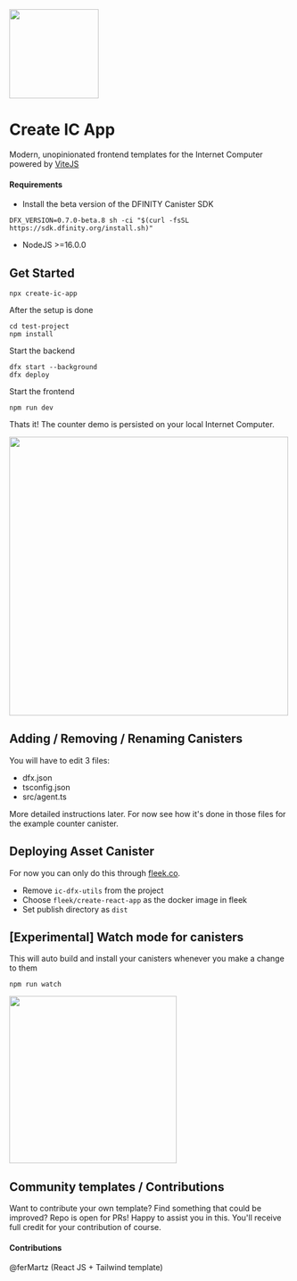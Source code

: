 <img height=160 src="https://sdk.dfinity.org/_/img/logo.svg" />

# Create IC App

Modern, unopinionated frontend templates for the Internet Computer powered by [ViteJS](https://vitejs.dev/)


#### Requirements

* Install the beta version of the DFINITY Canister SDK

```
DFX_VERSION=0.7.0-beta.8 sh -ci "$(curl -fsSL https://sdk.dfinity.org/install.sh)" 
```

* NodeJS >=16.0.0

## Get Started

```
npx create-ic-app
```

After the setup is done
```
cd test-project
npm install
```
Start the backend
```
dfx start --background
dfx deploy
```
Start the frontend
```
npm run dev
```
Thats it! The counter demo is persisted on your local Internet Computer.

<img width=500 src="https://cdn.discordapp.com/attachments/748420568268800060/835322875690221578/unknown.png" />


## Adding / Removing / Renaming Canisters

You will have to edit 3 files:

* dfx.json
* tsconfig.json
* src/agent.ts

More detailed instructions later. For now see how it's done in those files for the example counter canister.

## Deploying Asset Canister

For now you can only do this through [fleek.co](Fleek).

* Remove `ic-dfx-utils` from the project
* Choose `fleek/create-react-app` as the docker image in fleek
* Set publish directory as `dist`

## [Experimental] Watch mode for canisters
This will auto build and install your canisters whenever you make a change to them
```
npm run watch
```
<img width=300 src="https://i.imgur.com/JY6slsW.gif" />

## Community templates / Contributions
Want to contribute your own template? Find something that could be improved? Repo is open for PRs! Happy to assist you in this. You'll receive full credit for your contribution of course.

#### Contributions
@ferMartz (React JS + Tailwind template)
